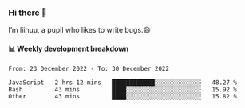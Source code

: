 ### Hi there 👋
I’m liihuu, a pupil who likes to write bugs.😄


#### 📊 Weekly development breakdown
<!--START_SECTION:waka-->

```text
From: 23 December 2022 - To: 30 December 2022

JavaScript   2 hrs 12 mins   ████████████░░░░░░░░░░░░░   48.27 %
Bash         43 mins         ████░░░░░░░░░░░░░░░░░░░░░   15.92 %
Other        43 mins         ████░░░░░░░░░░░░░░░░░░░░░   15.82 %
```

<!--END_SECTION:waka-->

<!--
**liihuu/liihuu** is a ✨ _special_ ✨ repository because its `README.md` (this file) appears on your GitHub profile.

Here are some ideas to get you started:

- 🔭 I’m currently working on ...
- 🌱 I’m currently learning ...
- 👯 I’m looking to collaborate on ...
- 🤔 I’m looking for help with ...
- 💬 Ask me about ...
- 📫 How to reach me: ...
- 😄 Pronouns: ...
- ⚡ Fun fact: ...
-->
